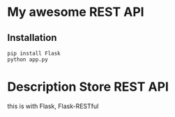 # My awesome REST API

## Installation

```
pip install Flask
python app.py

```
# Description Store REST API

this is with Flask, Flask-RESTful 


